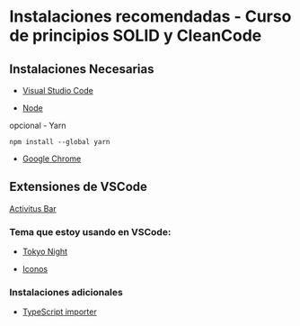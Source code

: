 # Instalaciones recomendadas - Curso de principios SOLID y CleanCode

## Instalaciones Necesarias

* [Visual Studio Code](https://code.visualstudio.com/)

* [Node](https://nodejs.org/es/)

opcional - Yarn
``` 
npm install --global yarn
```

* [Google Chrome](https://www.google.com.mx/intl/es-419/chrome/?brand=CHBD&gclid=Cj0KCQiAtrnuBRDXARIsABiN-7AAMm13Ae3KDIib46Laxfe6tzD_w4yvDdpq5XsPw1eNlOkZ_0-3x3IaAvLEEALw_wcB&gclsrc=aw.ds)


## Extensiones de VSCode
[Activitus Bar](https://marketplace.visualstudio.com/items?itemName=Gruntfuggly.activitusbar)

### Tema que estoy usando en VSCode:

* [Tokyo Night](https://marketplace.visualstudio.com/items?itemName=enkia.tokyo-night)

* [Iconos](https://marketplace.visualstudio.com/items?itemName=PKief.material-icon-theme)

### Instalaciones adicionales

* [TypeScript importer](https://marketplace.visualstudio.com/items?itemName=pmneo.tsimporter)
